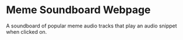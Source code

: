 # Meme Soundboard Webpage
 A soundboard of popular meme audio tracks that play an audio snippet when clicked on.
